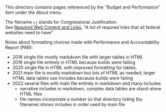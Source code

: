 This directory contains pages referenced by the "Budget and Performance" item under the About menu.

The filename `cj` stands for Congressional Justification. \
See [Required Web Content and Links](https://digital.gov/resources/required-web-content-and-links/), "A list of required links that all federal websites need to have"

Notes about formatting choices made with Performance and Accountability Report (PAR):
- 2018 single file mostly markdown file with larger tables in HTML
- 2019 single file entirely in HTML because builds were failing
- 2020 single file in HTML with improved formatting for tables.
- 2021 main file is mostly markdown but lots of HTML as needed; larger HTML data tables use includes because builds were failing
- 2022 several files with main file entirely in markdown and many includes
  + narrative includes in markdown, complex data tables are stand-alone HTML files
  + file names incorporate a number so that directory listing (by filename) shows includes in order used by main file
